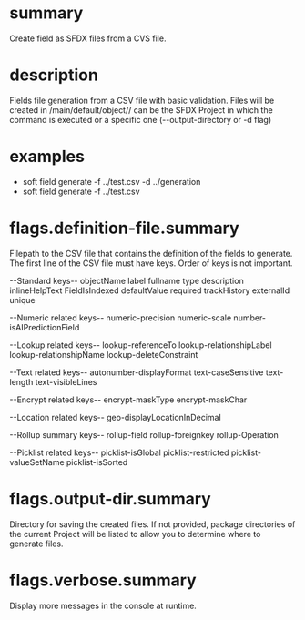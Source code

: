 # summary

Create field as SFDX files from a CVS file.

# description

Fields file generation from a CSV file with basic validation.
Files will be created in <folder>/main/default/object/<object name>/
<folder> can be the SFDX Project in which the command is executed or a specific one (--output-directory or -d flag)

# examples

- soft field generate -f ../test.csv -d ../generation
- soft field generate -f ../test.csv

# flags.definition-file.summary

Filepath to the CSV file that contains the definition of the fields to generate.
The first line of the CSV file must have keys. Order of keys is not important.

--Standard keys--
objectName
label
fullname
type
description
inlineHelpText
FieldIsIndexed
defaultValue
required
trackHistory
externalId
unique

--Numeric related keys--
numeric-precision
numeric-scale
number-isAIPredictionField

--Lookup related keys--
lookup-referenceTo
lookup-relationshipLabel
lookup-relationshipName
lookup-deleteConstraint

--Text related keys--
autonumber-displayFormat
text-caseSensitive
text-length
text-visibleLines

--Encrypt related keys--
encrypt-maskType
encrypt-maskChar

--Location related keys--
geo-displayLocationInDecimal

--Rollup summary keys--
rollup-field
rollup-foreignkey
rollup-Operation

--Picklist related keys--
picklist-isGlobal
picklist-restricted
picklist-valueSetName
picklist-isSorted

# flags.output-dir.summary

Directory for saving the created files.
If not provided, package directories of the current Project will be listed to allow you to determine where to generate files.

# flags.verbose.summary

Display more messages in the console at runtime.
